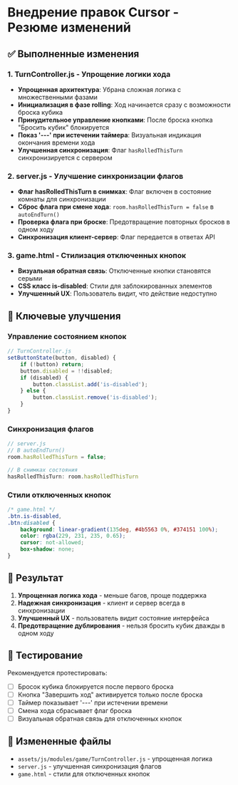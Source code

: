 # Внедрение правок Cursor - Резюме изменений

## ✅ Выполненные изменения

### 1. **TurnController.js** - Упрощение логики хода
- **Упрощенная архитектура**: Убрана сложная логика с множественными фазами
- **Инициализация в фазе rolling**: Ход начинается сразу с возможности броска кубика
- **Принудительное управление кнопками**: После броска кнопка "Бросить кубик" блокируется
- **Показ '---' при истечении таймера**: Визуальная индикация окончания времени хода
- **Улучшенная синхронизация**: Флаг `hasRolledThisTurn` синхронизируется с сервером

### 2. **server.js** - Улучшение синхронизации флагов
- **Флаг hasRolledThisTurn в снимках**: Флаг включен в состояние комнаты для синхронизации
- **Сброс флага при смене хода**: `room.hasRolledThisTurn = false` в `autoEndTurn()`
- **Проверка флага при броске**: Предотвращение повторных бросков в одном ходу
- **Синхронизация клиент-сервер**: Флаг передается в ответах API

### 3. **game.html** - Стилизация отключенных кнопок
- **Визуальная обратная связь**: Отключенные кнопки становятся серыми
- **CSS класс is-disabled**: Стили для заблокированных элементов
- **Улучшенный UX**: Пользователь видит, что действие недоступно

## 🔧 Ключевые улучшения

### **Управление состоянием кнопок**
```javascript
// TurnController.js
setButtonState(button, disabled) {
    if (!button) return;
    button.disabled = !!disabled;
    if (disabled) {
        button.classList.add('is-disabled');
    } else {
        button.classList.remove('is-disabled');
    }
}
```

### **Синхронизация флагов**
```javascript
// server.js
// В autoEndTurn()
room.hasRolledThisTurn = false;

// В снимках состояния
hasRolledThisTurn: room.hasRolledThisTurn
```

### **Стили отключенных кнопок**
```css
/* game.html */
.btn.is-disabled,
.btn:disabled {
    background: linear-gradient(135deg, #4b5563 0%, #374151 100%);
    color: rgba(229, 231, 235, 0.65);
    cursor: not-allowed;
    box-shadow: none;
}
```

## 🎯 Результат

1. **Упрощенная логика хода** - меньше багов, проще поддержка
2. **Надежная синхронизация** - клиент и сервер всегда в синхронизации
3. **Улучшенный UX** - пользователь видит состояние интерфейса
4. **Предотвращение дублирования** - нельзя бросить кубик дважды в одном ходу

## 🧪 Тестирование

Рекомендуется протестировать:
- [ ] Бросок кубика блокируется после первого броска
- [ ] Кнопка "Завершить ход" активируется только после броска
- [ ] Таймер показывает '---' при истечении времени
- [ ] Смена хода сбрасывает флаг броска
- [ ] Визуальная обратная связь для отключенных кнопок

## 📁 Измененные файлы
- `assets/js/modules/game/TurnController.js` - упрощенная логика
- `server.js` - улучшенная синхронизация флагов
- `game.html` - стили для отключенных кнопок
